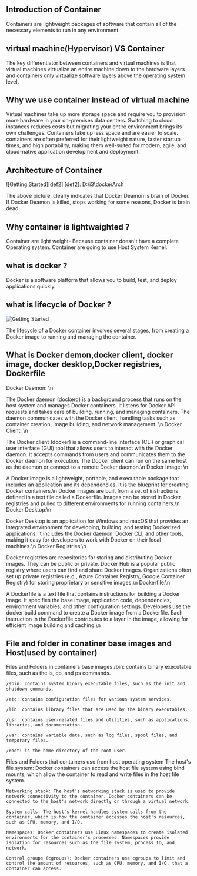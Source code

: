 ## Introduction of Container
Containers are lightweight packages of software that contain all of the necessary elements to run in any environment.
## virtual machine(Hypervisor) VS Container
The key differentiator between containers and virtual machines is that virtual machines virtualize an entire machine down to the hardware layers and containers only virtualize software layers above the operating system level.
## Why we use container instead of virtual machine
Virtual machines take up more storage space and require you to provision more hardware in your on-premises data centers. Switching to cloud instances reduces costs but migrating your entire environment brings its own challenges. Containers take up less space and are easier to scale. containers are often preferred for their lightweight nature, faster startup times, and high portability, making them well-suited for modern, agile, and cloud-native application development and deployment.
## Architecture of Container

![Getting Started][def2]
[def2]: D:\i3\dockerArch


The above picture, clearly indicates that Docker Deamon is brain of Docker. If Docker Deamon is killed, stops working for some reasons, Docker is brain dead.
## Why container is lightwaighted ?
Container are light weight- Because container doesn't have a complete Operating system. Container are going to use Host System Kernel.
## what is docker ?
Docker is a software platform that allows you to build, test, and deploy applications quickly.
## what is lifecycle of Docker ?
![Getting Started][def]

[def]: D:\i3\dockerLife
The lifecycle of a Docker container involves several stages, from creating a Docker image to running and managing the container.

## What is Docker demon,docker client, docker image, docker desktop,Docker registries, Dockerfile
Docker Daemon: \n

The Docker daemon (dockerd) is a background process that runs on the host system and manages Docker containers. It listens for Docker API requests and takes care of building, running, and managing containers.
The daemon communicates with the Docker client, handling tasks such as container creation, image building, and network management. \n
Docker Client: \n

The Docker client (docker) is a command-line interface (CLI) or graphical user interface (GUI) tool that allows users to interact with the Docker daemon. It accepts commands from users and communicates them to the Docker daemon for execution.
The Docker client can run on the same host as the daemon or connect to a remote Docker daemon.\n
Docker Image: \n

A Docker image is a lightweight, portable, and executable package that includes an application and its dependencies. It is the blueprint for creating Docker containers.\n
Docker images are built from a set of instructions defined in a text file called a Dockerfile. Images can be stored in Docker registries and pulled to different environments for running containers.\n
Docker Desktop:\n

Docker Desktop is an application for Windows and macOS that provides an integrated environment for developing, building, and testing Dockerized applications.
It includes the Docker daemon, Docker CLI, and other tools, making it easy for developers to work with Docker on their local machines.\n
Docker Registries:\n

Docker registries are repositories for storing and distributing Docker images. They can be public or private.
Docker Hub is a popular public registry where users can find and share Docker images. Organizations often set up private registries (e.g., Azure Container Registry, Google Container Registry) for storing proprietary or sensitive images.\n
Dockerfile:\n

A Dockerfile is a text file that contains instructions for building a Docker image. It specifies the base image, application code, dependencies, environment variables, and other configuration settings.
Developers use the docker build command to create a Docker image from a Dockerfile. Each instruction in the Dockerfile contributes to a layer in the image, allowing for efficient image building and caching.\n

##  File and folder in conatiner base images and Host(used by container)
Files and Folders in containers base images
    /bin: contains binary executable files, such as the ls, cp, and ps commands.

    /sbin: contains system binary executable files, such as the init and shutdown commands.

    /etc: contains configuration files for various system services.

    /lib: contains library files that are used by the binary executables.

    /usr: contains user-related files and utilities, such as applications, libraries, and documentation.

    /var: contains variable data, such as log files, spool files, and temporary files.

    /root: is the home directory of the root user.

Files and Folders that containers use from host operating system
    The host's file system: Docker containers can access the host file system using bind mounts, which allow the container to read and write files in the host file system.

    Networking stack: The host's networking stack is used to provide network connectivity to the container. Docker containers can be connected to the host's network directly or through a virtual network.

    System calls: The host's kernel handles system calls from the container, which is how the container accesses the host's resources, such as CPU, memory, and I/O.

    Namespaces: Docker containers use Linux namespaces to create isolated environments for the container's processes. Namespaces provide isolation for resources such as the file system, process ID, and network.

    Control groups (cgroups): Docker containers use cgroups to limit and control the amount of resources, such as CPU, memory, and I/O, that a container can access.
    


